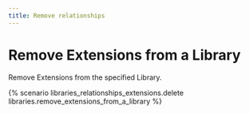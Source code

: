 ```yaml
---
title: Remove relationships
---
```


# Remove Extensions from a Library

Remove Extensions from the specified Library.

{% scenario libraries_relationships_extensions.delete libraries.remove_extensions_from_a_library %}
